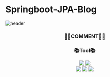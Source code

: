# Springboot-JPA-Blog
![header](https://capsule-render.vercel.app/api?type=soft&color=auto&height=200&section=header&text=Blog.SpringBoot&fontSize=90)


<div align="center">
<h3>👩🏻COMMENT👋🏻</h3> 
</div>

<div align="center">

</div>


<div align="center">
<h3>📚Tool📚</h3> 
</div>

<div align="center">
  <img src="https://img.shields.io/badge/Spring Boot-6DB33F?style=flat-square&logo=Spring Boot&logoColor=white"/></a>
   <img src="https://img.shields.io/badge/MySQL-4479A1?style=flat-square&logo=MySQL&logoColor=white"/></a>
  <br/>
  <img src="https://img.shields.io/badge/HTML5-E34F26?style=flat-square&logo=HTML5&logoColor=white"/></a>
   <img src="https://img.shields.io/badge/CSS3-61DAFB?style=flat-square&logo=CSS3&logoColor=white"/></a>
   <img src="https://img.shields.io/badge/Javascript-F7DF1E?style=flat-square&logo=Javascript&logoColor=white"/></a>
</div>
